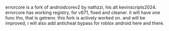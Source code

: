 errorcore is a fork of androidcorev2 by nathzzi, his alt kevinscripts2024. errorcore has working registry, for v671, fixed and cleaner. it will have one func tho, that is getrenv. 
this fork is actively worked on. and will be improved, i will also add anticheat bypass for roblox android here and there.
